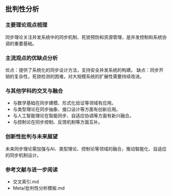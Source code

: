 ## 批判性分析

### 主要理论观点梳理
同步理论关注并发系统中的同步机制、死锁预防和资源管理，是并发控制和系统协调的重要基础。

### 主流观点的优缺点分析
优点：提供了系统化的同步设计方法，支持安全并发系统的构建。
缺点：同步开销的复杂性，死锁检测的困难，对大规模系统的扩展性需要持续改进。

### 与其他学科的交叉与融合
- 与数学基础在同步建模、形式化验证等领域有应用。
- 与类型理论在同步抽象、接口设计等方面有创新应用。
- 与人工智能理论在智能同步、自适应协调等方面有新兴融合。
- 与控制论在同步控制、反馈机制等方面互补。

### 创新性批判与未来展望
未来同步理论需加强与AI、类型理论、控制论等领域的融合，推动智能化、自适应的同步机制设计。

### 参考文献与进一步阅读
- 交叉索引.md
- Meta/批判性分析模板.md 